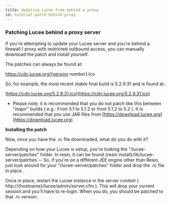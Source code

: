 ```yaml
---
title: Updating Lucee from behind a proxy
id: tutorial-patch-behind-proxy
---
```


### Patching Lucee behind a proxy server ###

If you're attempting to update your Lucee server and you're behind a firewall / proxy with restricted outbound access, you can manually download the patch and install yourself.

The patches can always be found at:

https://cdn.lucee.org/{version number}.lco

So, for example, the most recent stable final build is 5.2.9.31 and is found at:

[https://cdn.lucee.org/5.2.9.31.lco](https://cdn.lucee.org/5.2.9.31.lco)

* Please note, it is recommended that you do not patch like this between "major" builds ( e.g.: From 5.1 to 5.1.2 or from 5.1.2 to 5.2 ). It is recommended that you use JAR files from [https://download.lucee.org](https://download.lucee.org)

**Installing the patch**

Now, once you have the .rc file downloaded, what do you do with it?

Depending on how your Lucee is setup, you're looking the "/lucee-server/patches" folder. In resin, it can be found {resin install}/lib/lucee-server/patches -- So, if you're on a different JEE engine other than Resin, just look around for your "/lucee-server/patches" folder and drop the .rc file in place.

Once in place, restart the Lucee instance in the server context ( http://{hostname}/lucee/admin/server.cfm ). This will drop your current session and you'll have to re-login. When you do, you should be patched to that .rc version.
